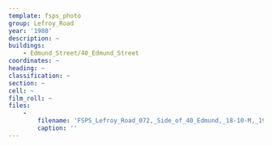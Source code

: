 ```yaml
---
template: fsps_photo
group: Lefroy_Road
year: '1980'
description: ~
buildings:
    - Edmund_Street/40_Edmund_Street
coordinates: ~
heading: ~
classification: ~
section: ~
cell: ~
film_roll: ~
files:
    -
        filename: 'FSPS_Lefroy_Road_072,_Side_of_40_Edmund,_18-10-M,_1980.png'
        caption: ''
---
```


